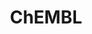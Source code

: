 ---
layout: default
bigquery: https://console.cloud.google.com/bigquery?p=patents-public-data&d=ebi_chembl&page=dataset
citation: '"The ChEMBL database in 2017." Anna Gaulton, Anne Hersey, Michał Nowotka,
  A Patrícia Bento, Jon Chambers, David Mendez, Prudence Mutowo, Francis Atkinson,
  Louisa J Bellis, Elena Cibrián-Uhalte, Mark Davies, Nathan Dedman, Anneli Karlsson,
  María Paula Magariños, John P Overington, George Papadatos, Ines Smit, Andrew R
  Leach Nucleic acids Research (2017) 45 (Database Issue), D945-D954'
contributors: European Bioinformatics Institute
cost: None
description: ChEMBL Data is a manually curated database of small molecules used in
  drug discovery, including information about existing patented drugs.
documentation: 'schema: https://www.ebi.ac.uk/chembl/db_schema


  '
last_edit: Mon, 04 Apr 2022 19:07:30 GMT
location: https://console.cloud.google.com/marketplace/product/google_patents_public_datasets/chembl
maintained_by: EMBL-EBI, an outstation of European Molecular Biology Laboratory
related_publications: '

  ChEMBL: towards direct deposition of bioassay data.


  Mendez D, Gaulton A, Bento AP, Chambers J, De Veij M, Félix E, Magariños MP, Mosquera
  JF, Mutowo P, Nowotka M, Gordillo-Marañón M, Hunter F, Junco L, Mugumbate G, Rodriguez-Lopez
  M, Atkinson F, Bosc N, Radoux CJ, Segura-Cabrera A, Hersey A, Leach AR.


  — Nucleic Acids Res. 2019; 47(D1):D930-D940. doi: 10.1093/nar/gky1075

  '
schema_fields: '[''ddd_admr'', ''domain_name'', ''therapeutic_flag'', ''oral'', ''mechanism_comment'',
  ''assay_cell_type'', ''met_id'', ''ref_id'', ''usan_stem_id'', ''site_id'', ''met_comment'',
  ''molregno'', ''alert_id'', ''version'', ''topical'', ''orig_description'', ''sequence_md5sum'',
  ''full_mwt'', ''full_molformula'', ''acd_logp'', ''standard_text_value'', ''ro3_pass'',
  ''prodrug'', ''record_id'', ''trade_name'', ''db_source'', ''mw_freebase'', ''title'',
  ''substrate_record_id'', ''syn_type'', ''num_ro5_violations'', ''patent_id'', ''level3'',
  ''last_active'', ''level4'', ''parent_type'', ''withdrawn_reason'', ''ridx'', ''assay_desc'',
  ''metabolite_record_id'', ''l2'', ''label'', ''nda_type'', ''job_id'', ''ingredient'',
  ''strength'', ''class_type'', ''go_id'', ''company'', ''indref_id'', ''max_phase_for_ind'',
  ''cell_description'', ''level1'', ''dosed_ingredient'', ''pathway_id'', ''stem'',
  ''cpd_str_alert_id'', ''drug_substance_flag'', ''hrac_code'', ''domain_type'', ''level2_description'',
  ''cx_most_apka'', ''withdrawn_class'', ''selectivity_comment'', ''warning_country'',
  ''domain_id'', ''uo_units'', ''relationship'', ''set_name'', ''mc_target_accession'',
  ''assay_test_type'', ''atc_code'', ''protein_class_id'', ''activity_count'', ''component_type'',
  ''mc_target_type'', ''doc_type'', ''standard_units'', ''relation'', ''assay_strain'',
  ''target_type'', ''mec_id'', ''molecular_mechanism'', ''assay_organism'', ''mol_irac_id'',
  ''polymer_flag'', ''downgraded'', ''species_group_flag'', ''helm_notation'', ''stem_class'',
  ''relationship_type'', ''previous_company'', ''as_id'', ''pref_name'', ''patent_no'',
  ''level5'', ''usan_substem'', ''res_stem_id'', ''product_id'', ''oc_id'', ''cell_source_tax_id'',
  ''patent_use_code'', ''num_alerts'', ''assay_tax_id'', ''le'', ''research_stem'',
  ''warning_year'', ''mc_tax_id'', ''ad_type'', ''irac_code'', ''aidx'', ''standard_type'',
  ''binding_site_comment'', ''standard_inchi'', ''abstract'', ''isoform'', ''drug_product_flag'',
  ''mol_atc_id'', ''sei'', ''tbl'', ''assay_tissue'', ''level4_description'', ''target_mapping'',
  ''creation_date'', ''src_id'', ''mesh_heading'', ''psa'', ''publication_number'',
  ''molecule_type'', ''updated_by'', ''actsm_id'', ''path'', ''alert_name'', ''src_compound_id'',
  ''parent_molregno'', ''upper_value'', ''volume'', ''level3_description'', ''inorganic_flag'',
  ''authors'', ''innovator_company'', ''l7'', ''uberon_id'', ''class_level'', ''warning_id'',
  ''major_class'', ''year'', ''mc_target_name'', ''hrac_class_id'', ''curated_by'',
  ''efo_id'', ''smid'', ''usan_stem_definition'', ''acd_most_bpka'', ''num_lipinski_ro5_violations'',
  ''metref_id'', ''l8'', ''l5'', ''alert_set_id'', ''sitecomp_id'', ''cidx'', ''drugind_id'',
  ''domain_description'', ''met_conversion'', ''l4'', ''target_desc'', ''entity_id'',
  ''mol_frac_id'', ''doi'', ''prod_pat_id'', ''mesh_id'', ''compound_name'', ''site_name'',
  ''parameter_type'', ''targcomp_id'', ''formulation_id'', ''start_position'', ''availability_type'',
  ''activity_id'', ''related_tid'', ''warnref_id'', ''enzyme_name'', ''doc_id'', ''approval_date'',
  ''cellosaurus_id'', ''text_value'', ''normal_range_min'', ''irac_class_id'', ''cx_logd'',
  ''definition'', ''chebi_par_id'', ''acd_most_apka'', ''compound_key'', ''comments'',
  ''ass_cls_map_id'', ''usan_stem'', ''src_description'', ''withdrawn_flag'', ''targrel_id'',
  ''clo_id'', ''alogp'', ''hba'', ''indication_class'', ''protein_class_desc'', ''molsyn_id'',
  ''rtb'', ''toid'', ''cl_lincs_id'', ''cx_logp'', ''comp_class_id'', ''natural_product'',
  ''relationship_desc'', ''issue'', ''source_domain_id'', ''pubmed_id'', ''priority'',
  ''black_box_warning'', ''bto_id'', ''dosage_form'', ''updated_on'', ''lle'', ''std_act_id'',
  ''published_value'', ''ap_id'', ''cx_most_bpka'', ''withdrawn_country'', ''l6'',
  ''potential_duplicate'', ''ddd_comment'', ''qudt_units'', ''name'', ''cell_id'',
  ''hba_lipinski'', ''tissue_id'', ''co_stem_id'', ''status'', ''assay_type'', ''published_relation'',
  ''mutation'', ''molfile'', ''warning_type'', ''submission_date'', ''curation_comment'',
  ''frac_code'', ''comp_go_id'', ''normal_range_max'', ''value'', ''description'',
  ''heavy_atoms'', ''journal'', ''bao_endpoint'', ''direct_interaction'', ''warning_description'',
  ''standard_relation'', ''first_page'', ''ref_type'', ''assay_subcellular_fraction'',
  ''active_ingredient'', ''entity_type'', ''chembl_id'', ''parent_id'', ''molecular_species'',
  ''mecref_id'', ''assay_id'', ''first_in_class'', ''action_type'', ''pchembl_value'',
  ''source'', ''acd_logd'', ''src_assay_id'', ''max_phase'', ''ref_url'', ''first_approval'',
  ''bao_id'', ''level1_description'', ''ddd_value'', ''structure_type'', ''rgid'',
  ''published_units'', ''assay_source'', ''withdrawn_year'', ''parameter_value'',
  ''variant_id'', ''hbd_lipinski'', ''route'', ''cell_name'', ''standard_value'',
  ''level2'', ''drug_record_id'', ''qed_weighted'', ''last_page'', ''standard_flag'',
  ''frac_class_id'', ''end_position'', ''enzyme_tid'', ''ddd_id'', ''organism'', ''result_flag'',
  ''protclasssyn_id'', ''prediction_method'', ''mol_hrac_id'', ''active_molregno'',
  ''aspect'', ''protein_class_synonym'', ''confidence_score'', ''country'', ''ddd_units'',
  ''bei'', ''cell_ontology_id'', ''synonyms'', ''applicant_full_name'', ''predbind_id'',
  ''annotation'', ''type'', ''idx'', ''compsyn_id'', ''delist_flag'', ''published_type'',
  ''parenteral'', ''sequence'', ''log_id'', ''tid_fixed'', ''smarts'', ''disease_efficacy'',
  ''tax_id'', ''subgroup'', ''bao_format'', ''confidence'', ''data_validity_comment'',
  ''mc_organism'', ''pathway_key'', ''tid'', ''caloha_id'', ''mw_monoisotopic'', ''chirality'',
  ''mechanism_of_action'', ''assay_class_id'', ''l3'', ''efo_term'', ''parent_go_id'',
  ''db_version'', ''compd_id'', ''canonical_smiles'', ''l1'', ''who_name'', ''cell_source_tissue'',
  ''hbd'', ''aromatic_rings'', ''site_residues'', ''patent_expire_date'', ''assay_category'',
  ''standard_inchi_key'', ''assay_param_id'', ''activity_comment'', ''src_short_name'',
  ''who_extra'', ''warning_class'', ''units'', ''usan_year'', ''biocomp_id'', ''standard_upper_value'',
  ''accession'', ''cell_source_organism'', ''component_synonym'', ''short_name'',
  ''stat'', ''homologue'', ''component_id'']'
shortname: chembl
tags:
- biotechnology
- health
- chemical
- bioinformatics
- medical
terms_of_use: CC BY-SA 3.0
title: ChEMBL
uuid: e232a192-965c-4ec9-904c-155b6dfe56c5
---
